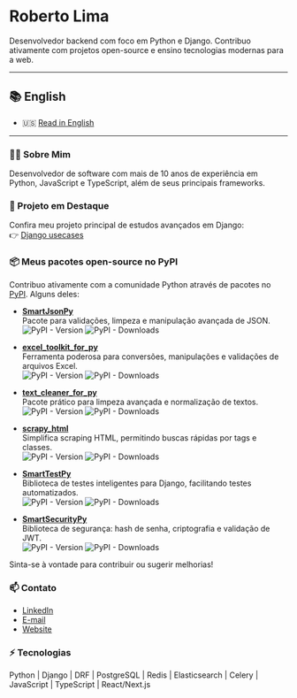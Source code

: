 # Roberto Lima
Desenvolvedor backend com foco em Python e Django. Contribuo ativamente com projetos open-source e ensino tecnologias modernas para a web.

---

## 📚 English
- 🇺🇸 [Read in English](README.en-us.md)

---

### 👨‍💻 Sobre Mim
Desenvolvedor de software com mais de 10 anos de experiência em Python, JavaScript e TypeScript, além de seus principais frameworks.

### 🚀 Projeto em Destaque
Confira meu projeto principal de estudos avançados em Django:  
👉 [Django usecases](https://github.com/robertolima-dev/django-usecases)

### 📦 Meus pacotes open-source no PyPI

Contribuo ativamente com a comunidade Python através de pacotes no [PyPI](https://pypi.org/user/robertolima_dev/). Alguns deles:

- **[SmartJsonPy](https://pypi.org/project/SmartJsonPy/)**  
  Pacote para validações, limpeza e manipulação avançada de JSON.  
  ![PyPI - Version](https://img.shields.io/pypi/v/SmartJsonPy) ![PyPI - Downloads](https://img.shields.io/pypi/dm/SmartJsonPy)

- **[excel_toolkit_for_py](https://pypi.org/project/excel_toolkit_for_py/)**  
  Ferramenta poderosa para conversões, manipulações e validações de arquivos Excel.  
  ![PyPI - Version](https://img.shields.io/pypi/v/excel_toolkit_for_py) ![PyPI - Downloads](https://img.shields.io/pypi/dm/excel_toolkit_for_py)

- **[text_cleaner_for_py](https://pypi.org/project/text_cleaner_for_py/)**  
  Pacote prático para limpeza avançada e normalização de textos.  
  ![PyPI - Version](https://img.shields.io/pypi/v/text_cleaner_for_py) ![PyPI - Downloads](https://img.shields.io/pypi/dm/text_cleaner_for_py)

- **[scrapy_html](https://pypi.org/project/scrapy_html/)**  
  Simplifica scraping HTML, permitindo buscas rápidas por tags e classes.  
  ![PyPI - Version](https://img.shields.io/pypi/v/scrapy_html) ![PyPI - Downloads](https://img.shields.io/pypi/dm/scrapy_html)

- **[SmartTestPy](https://pypi.org/project/SmartTestPy/)**  
  Biblioteca de testes inteligentes para Django, facilitando testes automatizados.  
  ![PyPI - Version](https://img.shields.io/pypi/v/SmartTestPy) ![PyPI - Downloads](https://img.shields.io/pypi/dm/SmartTestPy)

- **[SmartSecurityPy](https://pypi.org/project/SmartSecurityPy/)**  
  Biblioteca de segurança: hash de senha, criptografia e validação de JWT.  
  ![PyPI - Version](https://img.shields.io/pypi/v/SmartSecurityPy) ![PyPI - Downloads](https://img.shields.io/pypi/dm/SmartSecurityPy)

Sinta-se à vontade para contribuir ou sugerir melhorias!

### 📫 Contato
- [LinkedIn](https://www.linkedin.com/in/roberto-lima-01/)
- [E-mail](mailto:robertolima.izphera@gmail.com)
- [Website](https://robertolima-developer.vercel.app/)

### ⚡ Tecnologias
Python | Django | DRF | PostgreSQL | Redis | Elasticsearch | Celery | JavaScript | TypeScript | React/Next.js
